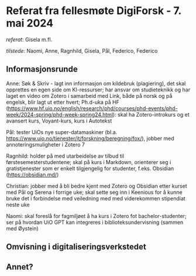 # Referat fra fellesmøte DigiForsk - 7. mai 2024

*referat*: Gisela m.fl.

*tilstede*:  Naomi, Anne, Ragnhild, Gisela, Pål, Federico, Federico

## Informasjonsrunde

Anne: Søk & Skriv - lagt inn informasjon om kildebruk (plagiering), det skal opprettes en egen side om KI-ressurser; har ansvar om studieteknikk og har laget en video om Zotero i samarbeid med Link, både på norsk og på engelsk, blir lagt ut etter hvert; Ph.d-uka på HF (https://www.hf.uio.no/english/research/phd/courses/phd-events/phd-week/2024-spring/phd-week-spring24.html): skal ha Zotero-introkurs og et avansert kurs, Voyant-kurs, kurs i Autotekst
 
Pål: tester UiOs nye super-datamaskiner (bl.a. https://www.uio.no/tjenester/it/forskning/beregning/fox/), jobber med annoteringsmuligheter i Zotero 7

Ragnhild: holder på med utarbeidelse av tilbud til førstesemesterstudentene; skal på kurs i Markdown, orienterer seg i gratistjenester som er enkelt tilgjengelig for studenter, f.eks. Obsidian (https://obsidian.md/)

Christian: jobber med å bli bedre kjent med Zotero og Obsidian etter kurset med Pål og Serena i forrige uke; skal sette seg inn i Keenious for å kunne bruke det i forbindelse med veiledning med med viderekommen stipendiat neste uke

Naomi: skal foreslå for fagmiljøet å ha kurs i Zotero fot bachelor-studenter; ser på hvordan UiO GPT kan integreres i biblioteksundervisning (sammen med Øystein)

## Omvisning i digitaliseringsverkstedet


## Annet?
